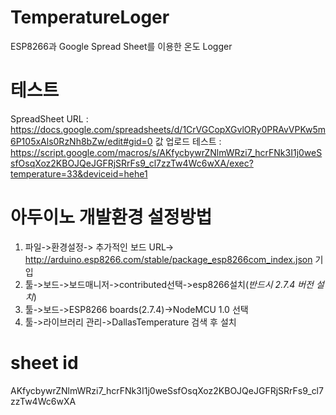 # TemperatureLoger
ESP8266과 Google Spread Sheet를 이용한 온도 Logger

# 테스트
SpreadSheet URL : https://docs.google.com/spreadsheets/d/1CrVGCopXGvlORy0PRAvVPKw5m6P105xAls0RzNh8bZw/edit#gid=0
값 업로드 테스트 : https://script.google.com/macros/s/AKfycbywrZNlmWRzi7_hcrFNk3I1j0weSsfOsqXoz2KBOJQeJGFRjSRrFs9_cl7zzTw4Wc6wXA/exec?temperature=33&deviceid=hehe1


# 아두이노 개발환경 설정방법
1. 파일->환경설정-> 추가적인 보드 URL-> http://arduino.esp8266.com/stable/package_esp8266com_index.json 기입
2. 툴->보드->보드매니저->contributed선택->esp8266설치(*반드시 2.7.4 버전 설치*)
3. 툴->보드->ESP8266 boards(2.7.4)->NodeMCU 1.0 선택
4. 툴->라이브러리 관리->DallasTemperature 검색 후 설치


# sheet id
AKfycbywrZNlmWRzi7_hcrFNk3I1j0weSsfOsqXoz2KBOJQeJGFRjSRrFs9_cl7zzTw4Wc6wXA
